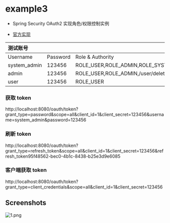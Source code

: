 # example3

- Spring Security OAuth2 实现角色/权限控制实例

- [官方实现](http://spring.io/guides/tutorials/spring-boot-oauth2/)

|测试账号     |        |                                       |
|:-----------|:-------|:--------------------------------------|
|Username    |Password|Role & Authority                       |
|system_admin|123456  |ROLE_USER,ROLE_ADMIN,ROLE_SYSTEM_ADMIN |
|admin       |123456  |ROLE_USER,ROLE_ADMIN,/user/delete/{id} |
|user        |123456  |ROLE_USER                              |


### 获取 token
http://localhost:8080/oauth/token?grant_type=password&scope=all&client_id=1&client_secret=123456&username=system_admin&password=123456
### 刷新 token
http://localhost:8080/oauth/token?grant_type=refresh_token&scope=all&client_id=1&client_secret=123456&refresh_token95f48562-bec0-4b1c-8438-b25e3d9e6085

### 客户端获取 token
http://localhost:8080/oauth/token?grant_type=client_credentials&scope=all&client_id=1&client_secret=123456

## Screenshots
![1.png](https://raw.githubusercontent.com/godcheese/springboot-example/master/spring-boot1/example3/screenshots/1.png)